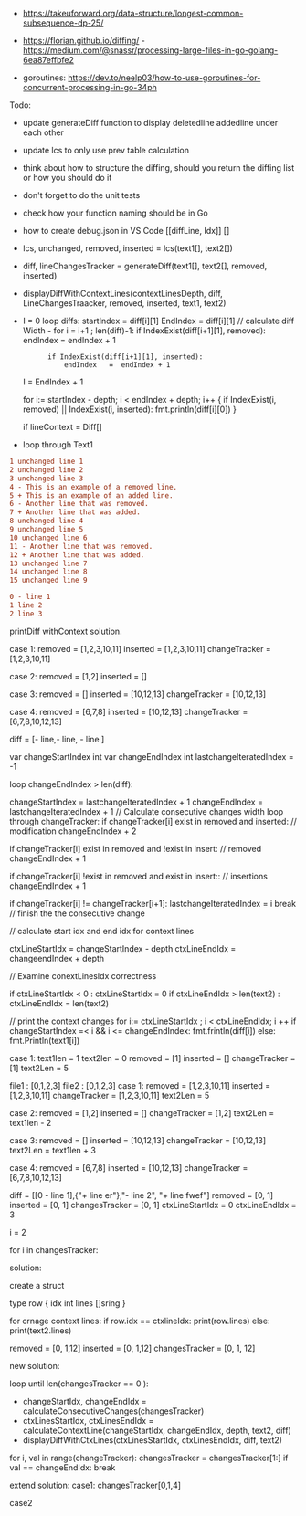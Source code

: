 - https://takeuforward.org/data-structure/longest-common-subsequence-dp-25/
- https://florian.github.io/diffing/
-https://medium.com/@snassr/processing-large-files-in-go-golang-6ea87effbfe2

- goroutines: https://dev.to/neelp03/how-to-use-goroutines-for-concurrent-processing-in-go-34ph

Todo:
- update generateDiff function to display deletedline addedline under each other
- update lcs to only use prev table calculation
- think about how to structure the diffing, should you return the diffing list or how you should do it
- don't forget to do the unit tests
- check how your function naming should be in Go
- how to create debug.json in VS Code
[[diffLine, Idx]]
[]
- lcs, unchanged, removed, inserted = lcs(text1[], text2[])
- diff, lineChangesTracker = generateDiff(text1[], text2[], removed, inserted)
- displayDiffWithContextLines(contextLinesDepth, diff, LineChangesTraacker, removed, inserted, text1, text2)
- I = 0
loop diffs:
    startIndex = diff[i][1]
    EndIndex   = diff[i][1]
         // calculate diff Width
        - for i = i+1 ; len(diff)-1:
            if IndexExist(diff[i+1][1], removed):
                endIndex   =  endIndex + 1
            
            if IndexExist(diff[i+1][1], inserted):
                endIndex   =  endIndex + 1

    
    I = EndIndex + 1

    for i:= startIndex - depth; i < endIndex + depth; i++ {
        if IndexExist(i, removed) || IndexExist(i, inserted):
           fmt.println(diff[i][0])
    }
    
    if 
                lineContext =  Diff[]   
    <!-- startIndexOftheCurrentChange
    endIndexofOftheCurrentChange
   - get indexof current diffLine
   - calculateCurrentDiffContextLines(curentDiffLineIndex, lineChangesTracker, depth)
        startIndex =   currentDiffLineIndex - depth
        endIndex   =  currentDiffLineIndex + depth
        
        if startIndex == -1:
           startIndex = 0

        if endIndex > len(text1) - 1:
           endIndex = len(text1) -1   
        i = 0
        for {
           if currentDiffLineIndex + 1 = 
        } -->

- loop through Text1
    


```diff text
1 unchanged line 1
2 unchanged line 2
3 unchanged line 3
4 - This is an example of a removed line.
5 + This is an example of an added line.
6 - Another line that was removed.
7 + Another line that was added.
8 unchanged line 4
9 unchanged line 5
10 unchanged line 6
11 - Another line that was removed.
12 + Another line that was added.
13 unchanged line 7
14 unchanged line 8
15 unchanged line 9
```

```diff
0 - line 1
1 line 2 
2 line 3
```


printDiff withContext solution.

case 1:
removed = [1,2,3,10,11]
inserted = [1,2,3,10,11]
changeTracker = [1,2,3,10,11]

case 2:
removed = [1,2]
inserted = []

case 3:
removed = []
inserted = [10,12,13]
changeTracker = [10,12,13]

case 4:
removed = [6,7,8]
inserted = [10,12,13]
changeTracker = [6,7,8,10,12,13]


diff = [- line,- line, - line ]



var changeStartIndex int
var changeEndIndex int
lastchangeIteratedIndex = -1

loop changeEndIndex > len(diff):

changeStartIndex = lastchangeIteratedIndex + 1
changeEndIndex  = lastchangeIteratedIndex + 1
// Calculate consecutive changes width
loop through changeTracker:
   if changeTracker[i] exist in removed and inserted:
   // modification
   changeEndIndex + 2

   if changeTracker[i] exist in removed and !exist in insert:
   // removed
   changeEndIndex + 1

   if changeTracker[i] !exist in removed and exist in insert::
   // insertions
   changeEndIndex + 1

   if changeTracker[i] != changeTracker[i+1]:
      lastchangeIteratedIndex = i
      break
      // finish the the consecutive change

// calculate start idx and end idx for context lines

ctxLineStartIdx = changeStartIndex - depth
ctxLineEndIdx = changeendIndex + depth

// Examine conextLinesIdx correctness

if ctxLineStartIdx < 0  : ctxLineStartIdx = 0
if ctxLineEndIdx > len(text2) : ctxLineEndIdx = len(text2)

// print the context changes
for i:= ctxLineStartIdx ; i < ctxLineEndIdx; i ++
   if changeStartIndex =< i && i <= changeEndIndex:
      fmt.frintln(diff[i])
   else:
      fmt.Println(text1[i])


case 1:
text1len = 1
text2len = 0
removed = [1]
inserted = []
changeTracker = [1]
text2Len = 5


file1 : [0,1,2,3]
file2 : [0,1,2,3]
case 1:
removed = [1,2,3,10,11]
inserted = [1,2,3,10,11]
changeTracker = [1,2,3,10,11]
text2Len = 5



case 2:
removed = [1,2]
inserted = []
changeTracker = [1,2]
text2Len = text1len - 2

case 3:
removed = []
inserted = [10,12,13]
changeTracker = [10,12,13]
text2Len = text1len + 3

case 4:
removed = [6,7,8]
inserted = [10,12,13]
changeTracker = [6,7,8,10,12,13]






diff = [[0 - line 1],{"+ line er"},"- line 2", "+ line fwef"]
removed = [0, 1]
inserted = [0, 1]
changesTracker = [0, 1]
ctxLineStartIdx = 0 
ctxLineEndIdx = 3

i = 2


for i in changesTracker:


solution:

create a struct

type row {
   idx int
   lines []sring
}

for crnage context lines:
if row.idx == ctxlineIdx:
   print(row.lines)
else:
   print(text2.lines)   


removed = [0, 1,12]
inserted = [0, 1,12]
changesTracker = [0, 1, 12]


new solution:

loop until len(changesTracker == 0 ):

- changeStartIdx, changeEndIdx = calculateConsecutiveChanges(changesTracker)
- ctxLinesStartIdx, ctxLinesEndIdx = calculateContextLine(changeStartIdx, changeEndIdx, depth, text2, diff)
- displayDiffWithCtxLines(ctxLinesStartIdx, ctxLinesEndIdx, diff, text2)
<!-- - changesTracker = changesTracker -->
for i, val in range(changeTracker):
    changesTracker = changesTracker[1:]
    if val == changeEndIdx:
            break


extend solution:
case1:
changesTracker[0,1,4]


case2

